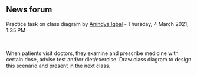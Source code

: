 <h2>News forum</h2><a href="https://moodle.cse.buet.ac.bd/user/view.php?id=10&course=564"></a>
Practice task on class diagram
by <a href="https://moodle.cse.buet.ac.bd/user/view.php?id=10&course=564">Anindya Iqbal</a> - Thursday, 4 March 2021, 1:35 PM


 

When patients visit doctors, they examine and prescribe medicine with certain dose, advise test and/or diet/exercise. Draw class diagram to design this scenario and present in the next class.<br /><br />






